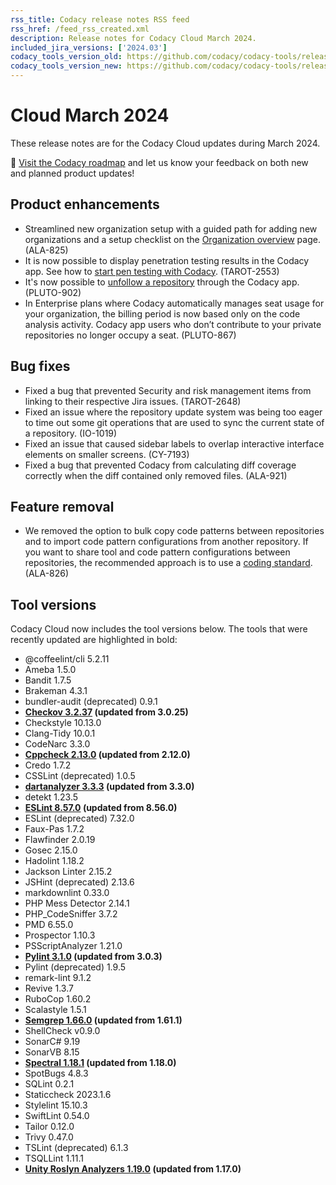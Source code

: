 ```yaml
---
rss_title: Codacy release notes RSS feed
rss_href: /feed_rss_created.xml
description: Release notes for Codacy Cloud March 2024.
included_jira_versions: ['2024.03']
codacy_tools_version_old: https://github.com/codacy/codacy-tools/releases/tag/7.10.234
codacy_tools_version_new: https://github.com/codacy/codacy-tools/releases/tag/7.10.272
---
```


# Cloud March 2024

These release notes are for the Codacy Cloud updates during March 2024.

📢 [Visit the Codacy roadmap](https://roadmap.codacy.com) and <span class="skip-vale">let us know</span> your feedback on both new and planned product updates!

<!--TODO Check these issues manually

Jira issues without release notes

Epics:
-   https://codacy.atlassian.net/browse/DOCS-291
Bugs and other issues:
-   https://codacy.atlassian.net/browse/TCE-846
-   https://codacy.atlassian.net/browse/TCE-805
-   https://codacy.atlassian.net/browse/TCE-605
-   https://codacy.atlassian.net/browse/TCE-576
-   https://codacy.atlassian.net/browse/TCE-420
-   https://codacy.atlassian.net/browse/TAROT-2617
-   https://codacy.atlassian.net/browse/DOCS-670
-   https://codacy.atlassian.net/browse/DOCS-668
-   https://codacy.atlassian.net/browse/DOCS-659
-   https://codacy.atlassian.net/browse/CY-7248

Jira issues with disabled release notes

Epics:
-   https://codacy.atlassian.net/browse/PLUTO-861
-   https://codacy.atlassian.net/browse/IO-570
-   https://codacy.atlassian.net/browse/IO-550
-   https://codacy.atlassian.net/browse/ALA-770
Bugs and other issues:
-   https://codacy.atlassian.net/browse/TCE-890
-   https://codacy.atlassian.net/browse/TCE-888
-   https://codacy.atlassian.net/browse/TCE-882
-   https://codacy.atlassian.net/browse/TCE-881
-   https://codacy.atlassian.net/browse/TCE-880
-   https://codacy.atlassian.net/browse/TCE-879
-   https://codacy.atlassian.net/browse/TCE-878
-   https://codacy.atlassian.net/browse/TCE-867
-   https://codacy.atlassian.net/browse/TCE-866
-   https://codacy.atlassian.net/browse/TCE-865
-   https://codacy.atlassian.net/browse/TCE-864
-   https://codacy.atlassian.net/browse/TCE-863
-   https://codacy.atlassian.net/browse/TCE-861
-   https://codacy.atlassian.net/browse/TCE-860
-   https://codacy.atlassian.net/browse/TCE-859
-   https://codacy.atlassian.net/browse/TCE-858
-   https://codacy.atlassian.net/browse/TCE-856
-   https://codacy.atlassian.net/browse/TCE-855
-   https://codacy.atlassian.net/browse/TCE-853
-   https://codacy.atlassian.net/browse/TCE-852
-   https://codacy.atlassian.net/browse/TCE-847
-   https://codacy.atlassian.net/browse/TCE-845
-   https://codacy.atlassian.net/browse/TCE-837
-   https://codacy.atlassian.net/browse/TCE-835
-   https://codacy.atlassian.net/browse/TCE-833
-   https://codacy.atlassian.net/browse/TCE-829
-   https://codacy.atlassian.net/browse/TCE-828
-   https://codacy.atlassian.net/browse/TCE-823
-   https://codacy.atlassian.net/browse/TCE-822
-   https://codacy.atlassian.net/browse/TCE-820
-   https://codacy.atlassian.net/browse/TCE-811
-   https://codacy.atlassian.net/browse/TCE-808
-   https://codacy.atlassian.net/browse/TCE-768
-   https://codacy.atlassian.net/browse/PLUTO-917
-   https://codacy.atlassian.net/browse/PLUTO-878
-   https://codacy.atlassian.net/browse/IO-1005
-   https://codacy.atlassian.net/browse/IO-988
-   https://codacy.atlassian.net/browse/ALA-875
-->

## Product enhancements

-   Streamlined new organization setup with a guided path for adding new organizations and a setup checklist on the [Organization overview](../../organizations/organization-overview.md) page. (ALA-825)
-   It is now possible to display penetration testing results in the Codacy app. See how to [start pen testing with Codacy](https://go.codacy.com/pen-testing-product). (TAROT-2553)
-   It's now possible to [unfollow a repository](../../organizations/managing-repositories.md#follow-unfollow) through the Codacy app. (PLUTO-902)
-   In Enterprise plans where Codacy automatically manages seat usage for your organization, the billing period is now based only on the code analysis activity. Codacy app users who don’t contribute to your private repositories no longer occupy a seat. (PLUTO-867)

## Bug fixes

-   Fixed a bug that prevented Security and risk management items from linking to their respective Jira issues. (TAROT-2648)
-   Fixed an issue where the repository update system was being too eager to time out some git operations that are used to sync the current state of a repository. (IO-1019)
-   Fixed an issue that caused sidebar labels to overlap interactive interface elements on smaller screens. (CY-7193)
-   Fixed a bug that prevented Codacy from calculating diff coverage correctly when the diff contained only removed files. (ALA-921)

## Feature removal

-   We removed the option to bulk copy code patterns between repositories and to import code pattern configurations from another repository. If you want to share tool and code pattern configurations between repositories, the recommended approach is to use a [coding standard](../../organizations/using-coding-standards.md). (ALA-826)

## Tool versions

Codacy Cloud now includes the tool versions below. The tools that were recently updated are highlighted in bold:

-   @coffeelint/cli 5.2.11
-   Ameba 1.5.0
-   Bandit 1.7.5
-   Brakeman 4.3.1
-   bundler-audit (deprecated) 0.9.1
-   **[Checkov 3.2.37](https://github.com/bridgecrewio/checkov/releases/tag/3.2.37) (updated from 3.0.25)**
-   Checkstyle 10.13.0
-   Clang-Tidy 10.0.1
-   CodeNarc 3.3.0
-   **[Cppcheck 2.13.0](https://github.com/danmar/cppcheck/releases/tag/2.13.0) (updated from 2.12.0)**
-   Credo 1.7.2
-   CSSLint (deprecated) 1.0.5
-   **[dartanalyzer 3.3.3](https://github.com/dart-lang/sdk/blob/main/CHANGELOG.md) (updated from 3.3.0)**
-   detekt 1.23.5
-   **[ESLint 8.57.0](https://github.com/eslint/eslint/releases/tag/v8.57.0) (updated from 8.56.0)**
-   ESLint (deprecated) 7.32.0
-   Faux-Pas 1.7.2
-   Flawfinder 2.0.19
-   Gosec 2.15.0
-   Hadolint 1.18.2
-   Jackson Linter 2.15.2
-   JSHint (deprecated) 2.13.6
-   markdownlint 0.33.0
-   PHP Mess Detector 2.14.1
-   PHP_CodeSniffer 3.7.2
-   PMD 6.55.0
-   Prospector 1.10.3
-   PSScriptAnalyzer 1.21.0
-   **[Pylint 3.1.0](https://github.com/pylint-dev/pylint/releases/tag/v3.1.0) (updated from 3.0.3)**
-   Pylint (deprecated) 1.9.5
-   remark-lint 9.1.2
-   Revive 1.3.7
-   RuboCop 1.60.2
-   Scalastyle 1.5.1
-   **[Semgrep 1.66.0](https://github.com/semgrep/semgrep/releases/tag/v1.66.0) (updated from 1.61.1)**
-   ShellCheck v0.9.0
-   SonarC# 9.19
-   SonarVB 8.15
-   **[Spectral 1.18.1](https://github.com/stoplightio/spectral/releases/tag/%40stoplight%2Fspectral-rulesets-1.18.1) (updated from 1.18.0)**
-   SpotBugs 4.8.3
-   SQLint 0.2.1
-   Staticcheck 2023.1.6
-   Stylelint 15.10.3
-   SwiftLint 0.54.0
-   Tailor 0.12.0
-   Trivy 0.47.0
-   TSLint (deprecated) 6.1.3
-   TSQLLint 1.11.1
-   **[Unity Roslyn Analyzers 1.19.0](https://github.com/microsoft/Microsoft.Unity.Analyzers/releases/tag/1.19.0) (updated from 1.17.0)**
